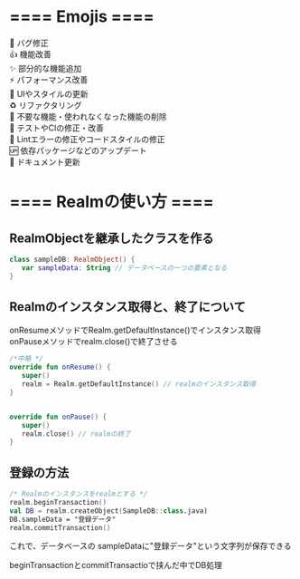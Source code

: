 
# ==== Emojis ====
 🐛 バグ修正  
 👍  機能改善  
 ✨  部分的な機能追加  
 ⚡️  パフォーマンス改善  
 💄  UIやスタイルの更新  
 ♻️   リファクタリング  
 🚿  不要な機能・使われなくなった機能の削除  
 💚  テストやCIの修正・改善  
 👕  Lintエラーの修正やコードスタイルの修正  
 🆙  依存パッケージなどのアップデート  
 📝  ドキュメント更新  
 
 # ==== Realmの使い方 ====
 ##  RealmObjectを継承したクラスを作る
 
 ```sampleDB.kt
 class sampleDB: RealmObject() {
    var sampleData: String // データベースの一つの要素となる
}
```

## Realmのインスタンス取得と、終了について
onResumeメソッドでRealm.getDefaultInstance()でインスタンス取得
onPauseメソッドでrealm.close()で終了させる

 
 ```SampleActivity.kt
 /*中略 */
 override fun onResume() {
    super()
    realm = Realm.getDefaultInstance() // realmのインスタンス取得
}


 override fun onPause() {
    super()
    realm.close() // realmの終了
}
```

 
 ## 登録の方法
 
 ```sample.kt
 /* Realmのインスタンスをrealmとする */
 realm.beginTransaction()
 val DB = realm.createObject(SampleDB::class.java)
 DB.sampleData = "登録データ"
 realm.commitTransaction()
 ```
 
 これで、データベースの
 sampleDataに"登録データ"という文字列が保存できる

beginTransactionとcommitTransactioで挟んだ中でDB処理

